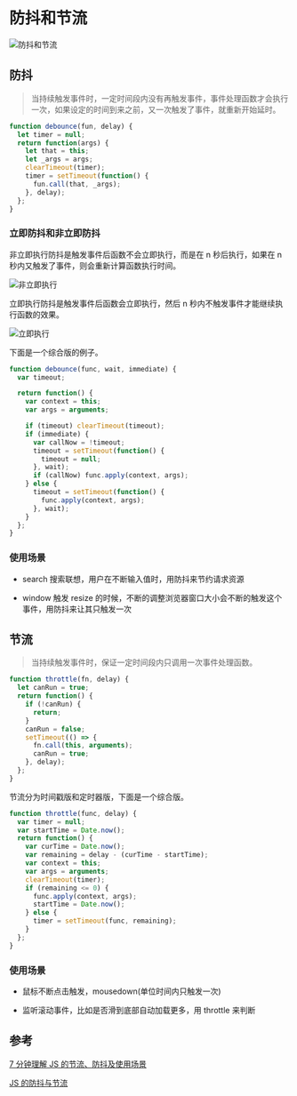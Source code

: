 # 防抖和节流

>

![防抖和节流](https://edge.yancey.app/beg/168848565d65c88b.jpg)

## 防抖

> 当持续触发事件时，一定时间段内没有再触发事件，事件处理函数才会执行一次，如果设定的时间到来之前，又一次触发了事件，就重新开始延时。

```js
function debounce(fun, delay) {
  let timer = null;
  return function(args) {
    let that = this;
    let _args = args;
    clearTimeout(timer);
    timer = setTimeout(function() {
      fun.call(that, _args);
    }, delay);
  };
}
```

### 立即防抖和非立即防抖

非立即执行防抖是触发事件后函数不会立即执行，而是在 n 秒后执行，如果在 n 秒内又触发了事件，则会重新计算函数执行时间。

![非立即执行](https://edge.yancey.app/beg/1655a8fd99421ad2.jpg)

立即执行防抖是触发事件后函数会立即执行，然后 n 秒内不触发事件才能继续执行函数的效果。

![立即执行](https://edge.yancey.app/beg/1655a9049d597f7e.jpg)

下面是一个综合版的例子。

```js
function debounce(func, wait, immediate) {
  var timeout;

  return function() {
    var context = this;
    var args = arguments;

    if (timeout) clearTimeout(timeout);
    if (immediate) {
      var callNow = !timeout;
      timeout = setTimeout(function() {
        timeout = null;
      }, wait);
      if (callNow) func.apply(context, args);
    } else {
      timeout = setTimeout(function() {
        func.apply(context, args);
      }, wait);
    }
  };
}
```

### 使用场景

- search 搜索联想，用户在不断输入值时，用防抖来节约请求资源

- window 触发 resize 的时候，不断的调整浏览器窗口大小会不断的触发这个事件，用防抖来让其只触发一次

## 节流

> 当持续触发事件时，保证一定时间段内只调用一次事件处理函数。

```js
function throttle(fn, delay) {
  let canRun = true;
  return function() {
    if (!canRun) {
      return;
    }
    canRun = false;
    setTimeout(() => {
      fn.call(this, arguments);
      canRun = true;
    }, delay);
  };
}
```

节流分为时间戳版和定时器版，下面是一个综合版。

```js
function throttle(func, delay) {
  var timer = null;
  var startTime = Date.now();
  return function() {
    var curTime = Date.now();
    var remaining = delay - (curTime - startTime);
    var context = this;
    var args = arguments;
    clearTimeout(timer);
    if (remaining <= 0) {
      func.apply(context, args);
      startTime = Date.now();
    } else {
      timer = setTimeout(func, remaining);
    }
  };
}
```

### 使用场景

- 鼠标不断点击触发，mousedown(单位时间内只触发一次)

- 监听滚动事件，比如是否滑到底部自动加载更多，用 throttle 来判断

## 参考

[7 分钟理解 JS 的节流、防抖及使用场景](https://juejin.im/post/5b8de829f265da43623c4261)

[JS 的防抖与节流](https://mp.weixin.qq.com/s/Vkshf-nEDwo2ODUJhxgzVA)
